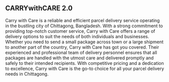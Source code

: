 ## CARRYwithCARE 2.0

Carry with Care is a reliable and efficient parcel delivery service operating in the bustling city of Chittagong, Bangladesh. With a strong commitment to providing top-notch customer service, Carry with Care offers a range of delivery options to suit the needs of both individuals and businesses. Whether you need to send a small package across town or a large shipment to another part of the country, Carry with Care has got you covered. Their experienced and professional team of delivery personnel ensures that all packages are handled with the utmost care and delivered promptly and safely to their intended recipients. With competitive pricing and a dedication to excellence, Carry with Care is the go-to choice for all your parcel delivery needs in Chittagong.
